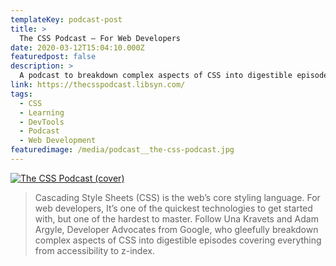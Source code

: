 ```yaml
---
templateKey: podcast-post
title: >
  The CSS Podcast — For Web Developers
date: 2020-03-12T15:04:10.000Z
featuredpost: false
description: >
  A podcast to breakdown complex aspects of CSS into digestible episodes, covering everything from accessibility to z-index.
link: https://thecsspodcast.libsyn.com/
tags:
  - CSS
  - Learning
  - DevTools
  - Podcast
  - Web Development
featuredimage: /media/podcast__the-css-podcast.jpg
---
```


[![The CSS Podcast (cover)](/media/podcast__the-css-podcast.jpg)](https://thecsspodcast.libsyn.com/ "Go to The CSS Podcast's website")

> Cascading Style Sheets (CSS) is the web’s core styling language. For web developers, It’s one of the quickest technologies to get started with, but one of the hardest to master. Follow Una Kravets and Adam Argyle, Developer Advocates from Google, who gleefully breakdown complex aspects of CSS into digestible episodes covering everything from accessibility to z-index.
